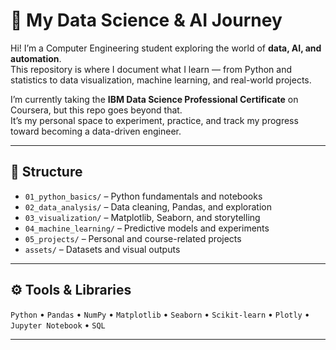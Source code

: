 # 🚀 My Data Science & AI Journey

Hi! I’m a Computer Engineering student exploring the world of **data, AI, and automation**.  
This repository is where I document what I learn — from Python and statistics to data visualization, machine learning, and real-world projects.

I’m currently taking the **IBM Data Science Professional Certificate** on Coursera, but this repo goes beyond that.  
It’s my personal space to experiment, practice, and track my progress toward becoming a data-driven engineer.

---

## 📂 Structure
- `01_python_basics/` – Python fundamentals and notebooks  
- `02_data_analysis/` – Data cleaning, Pandas, and exploration  
- `03_visualization/` – Matplotlib, Seaborn, and storytelling  
- `04_machine_learning/` – Predictive models and experiments  
- `05_projects/` – Personal and course-related projects  
- `assets/` – Datasets and visual outputs  

---

## ⚙️ Tools & Libraries
`Python` • `Pandas` • `NumPy` • `Matplotlib` • `Seaborn` • `Scikit-learn` • `Plotly` • `Jupyter Notebook` • `SQL`

---